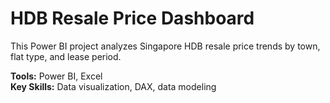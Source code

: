 # HDB Resale Price Dashboard

This Power BI project analyzes Singapore HDB resale price trends by town, flat type, and lease period.

**Tools:** Power BI, Excel  
**Key Skills:** Data visualization, DAX, data modeling
